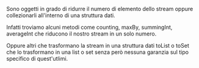 Sono oggetti in grado di ridurre il numero di elemento dello stream oppure collezionarli all'interno di una struttura dati.

Infatti troviamo alcuni metodi come counting, maxBy, summingInt, averageInt che riducono il nostro stream in un solo numero.

Oppure altri che trasformano la stream in una struttura dati toList o toSet che lo trasformano in una list o set senza però nessuna garanzia sul tipo specifico di quest'utlimi.
